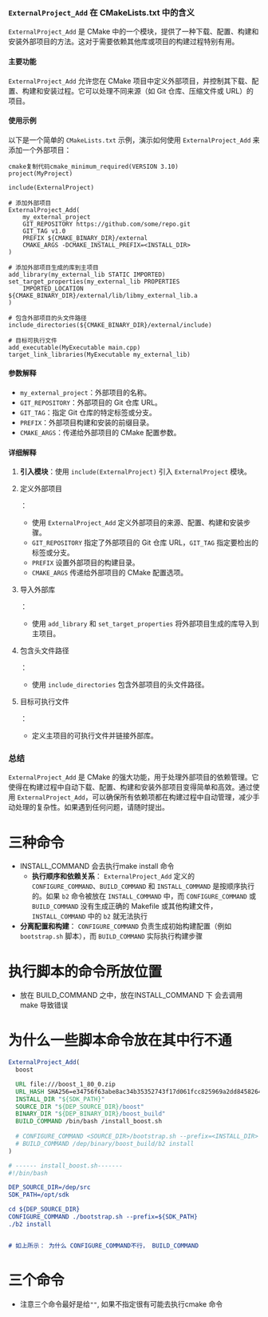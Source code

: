 ### `ExternalProject_Add` 在 CMakeLists.txt 中的含义

`ExternalProject_Add` 是 CMake 中的一个模块，提供了一种下载、配置、构建和安装外部项目的方法。这对于需要依赖其他库或项目的构建过程特别有用。

#### 主要功能

`ExternalProject_Add` 允许您在 CMake 项目中定义外部项目，并控制其下载、配置、构建和安装过程。它可以处理不同来源（如 Git 仓库、压缩文件或 URL）的项目。

#### 使用示例

以下是一个简单的 `CMakeLists.txt` 示例，演示如何使用 `ExternalProject_Add` 来添加一个外部项目：

```
cmake复制代码cmake_minimum_required(VERSION 3.10)
project(MyProject)

include(ExternalProject)

# 添加外部项目
ExternalProject_Add(
    my_external_project
    GIT_REPOSITORY https://github.com/some/repo.git
    GIT_TAG v1.0
    PREFIX ${CMAKE_BINARY_DIR}/external
    CMAKE_ARGS -DCMAKE_INSTALL_PREFIX=<INSTALL_DIR>
)

# 添加外部项目生成的库到主项目
add_library(my_external_lib STATIC IMPORTED)
set_target_properties(my_external_lib PROPERTIES
    IMPORTED_LOCATION ${CMAKE_BINARY_DIR}/external/lib/libmy_external_lib.a
)

# 包含外部项目的头文件路径
include_directories(${CMAKE_BINARY_DIR}/external/include)

# 目标可执行文件
add_executable(MyExecutable main.cpp)
target_link_libraries(MyExecutable my_external_lib)
```

#### 参数解释

- `my_external_project`：外部项目的名称。
- `GIT_REPOSITORY`：外部项目的 Git 仓库 URL。
- `GIT_TAG`：指定 Git 仓库的特定标签或分支。
- `PREFIX`：外部项目构建和安装的前缀目录。
- `CMAKE_ARGS`：传递给外部项目的 CMake 配置参数。

#### 详细解释

1. **引入模块**：使用 `include(ExternalProject)` 引入 `ExternalProject` 模块。

2. 定义外部项目

   ：

   - 使用 `ExternalProject_Add` 定义外部项目的来源、配置、构建和安装步骤。
   - `GIT_REPOSITORY` 指定了外部项目的 Git 仓库 URL，`GIT_TAG` 指定要检出的标签或分支。
   - `PREFIX` 设置外部项目的构建目录。
   - `CMAKE_ARGS` 传递给外部项目的 CMake 配置选项。

3. 导入外部库

   ：

   - 使用 `add_library` 和 `set_target_properties` 将外部项目生成的库导入到主项目。

4. 包含头文件路径

   ：

   - 使用 `include_directories` 包含外部项目的头文件路径。

5. 目标可执行文件

   ：

   - 定义主项目的可执行文件并链接外部库。

### 总结

`ExternalProject_Add` 是 CMake 的强大功能，用于处理外部项目的依赖管理。它使得在构建过程中自动下载、配置、构建和安装外部项目变得简单和高效。通过使用 `ExternalProject_Add`，可以确保所有依赖项都在构建过程中自动管理，减少手动处理的复杂性。如果遇到任何问题，请随时提出。







# 三种命令

- INSTALL_COMMAND 会去执行make install 命令
  - **执行顺序和依赖关系**： `ExternalProject_Add` 定义的 `CONFIGURE_COMMAND`、`BUILD_COMMAND` 和 `INSTALL_COMMAND` 是按顺序执行的。如果 `b2` 命令被放在 `INSTALL_COMMAND` 中，而 `CONFIGURE_COMMAND` 或 `BUILD_COMMAND` 没有生成正确的 Makefile 或其他构建文件，`INSTALL_COMMAND` 中的 `b2` 就无法执行
- **分离配置和构建**： `CONFIGURE_COMMAND` 负责生成初始构建配置（例如 `bootstrap.sh` 脚本），而 `BUILD_COMMAND` 实际执行构建步骤



# 执行脚本的命令所放位置

- 放在 BUILD_COMMAND 之中，放在INSTALL_COMMAND 下 会去调用make 导致错误

# 为什么一些脚本命令放在其中行不通

```cmake
ExternalProject_Add(
  boost

  URL file:///boost_1_80_0.zip
  URL_HASH SHA256=e34756f63abe8ac34b35352743f17d061fcc825969a2dd8458264edb38781782
  INSTALL_DIR "${SDK_PATH}"
  SOURCE_DIR "${DEP_SOURCE_DIR}/boost"
  BINARY_DIR "${DEP_BINARY_DIR}/boost_build"
  BUILD_COMMAND /bin/bash /install_boost.sh  
  
  # CONFIGURE_COMMAND <SOURCE_DIR>/bootstrap.sh --prefix=<INSTALL_DIR> --with-bjam=/dep/binary/boost_build/
  # BUILD_COMMAND /dep/binary/boost_build/b2 install
)

# ------ install_boost.sh-------
#!/bin/bash

DEP_SOURCE_DIR=/dep/src
SDK_PATH=/opt/sdk

cd ${DEP_SOURCE_DIR}
CONFIGURE_COMMAND ./bootstrap.sh --prefix=${SDK_PATH}
./b2 install


# 如上所示： 为什么 CONFIGURE_COMMAND不行， BUILD_COMMAND 

```



# 三个命令

- 注意三个命令最好是给`""`, 如果不指定很有可能去执行cmake 命令